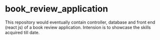 # book_review_application
This repository would eventually contain controller, database and front end (react js) of a book review application. Intension is to showcase the skills acquired till date. 
